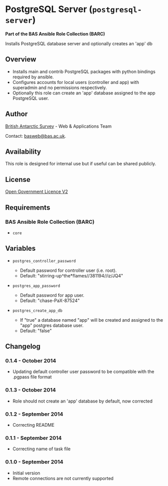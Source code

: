 # PostgreSQL Server (`postgresql-server`)

**Part of the BAS Ansible Role Collection (BARC)**

Installs PostgreSQL database server and optionally creates an 'app' db

## Overview

* Installs main and contrib PostgreSQL packages with python bindings required by ansible.
* Configures accounts for local users (controller and app) with superadmin and no permissions respectively.
* Optionally this role can create an 'app' database assigned to the app PostgreSQL user.

## Author

[British Antarctic Survey](http://www.antarctica.ac.uk) - Web & Applications Team

Contact: [basweb@bas.ac.uk](mailto:basweb@bas.ac.uk).

## Availability

This role is designed for internal use but if useful can be shared publicly.

## License

[Open Government Licence V2](https://www.nationalarchives.gov.uk/doc/open-government-licence/version/2/)

## Requirements

### BAS Ansible Role Collection (BARC)

* `core`

## Variables

* `postgres_controller_password`
    * Default password for controller user (i.e. root).
    * Default: "stirring-up^the*flames//381194//iz/JQ4"

* `postgres_app_password`
    * Default password for app user.
    * Default: "chase-PaX-87524"

* `postgres_create_app_db`
    * If "true" a database named "app" will be created and assigned to the "app" postgres database user.
    * Default: "false"

## Changelog

### 0.1.4 - October 2014

* Updating default controller user password to be compatible with the .pgpass file format

### 0.1.3 - October 2014

* Role should not create an 'app' database by default, now corrected

### 0.1.2 - September 2014

* Correcting README

### 0.1.1 - September 2014

* Correcting name of task file

### 0.1.0 - September 2014

* Initial version
* Remote connections are not currently supported
